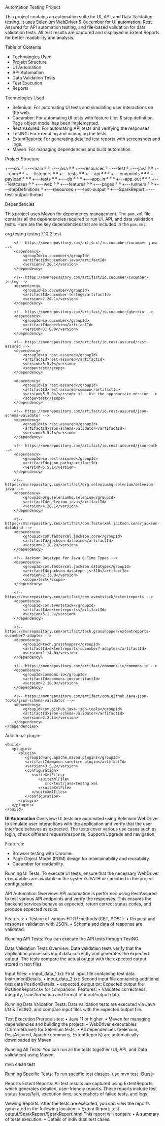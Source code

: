 Automation Testing Project

This project contains an automation suite for UI, API, and Data Validation testing. It uses Selenium WebDriver & Cucumber for UI automation, Rest Assured for API automation testing, and file-based validation for data validation tests. All test results are captured and displayed in Extent Reports for better readability and analysis.

Table of Contents
- Technologies Used
- Project Structure
- UI Automation
- API Automation
- Data Validation Tests
- Test Execution
- Reports

Technologies Used
- Selenium: For automating UI tests and simulating user interactions on the web.
- Cucumber: For automating UI tests with feature files & step definition. Page object model has been implemented.
- Rest Assured: For automating API tests and verifying the responses.
- TestNG: For executing and managing the tests.
- ExtentReports: For generating detailed test reports with screenshots and logs.
- Maven: For managing dependencies and build automation.

Project Structure

+---src
ª   +---main
ª   ª   +---java
ª   ª   +---resources
ª   +---test
ª       +---java
ª       ª   +---com
ª       ª       +---listeners
ª       ª       +---tests
ª       ª           +---api
ª       ª           ª   +---endpoints
ª       ª           ª   +---payload
ª       ª           ª   +---tests
ª       ª           +---db
ª       ª           ª   +---app_in
ª       ª           ª   +---app_out
ª       ª           ª   +---Testcases
ª       ª           +---web
ª       ª               +---features
ª       ª               +---pages
ª       ª               +---runners
ª       ª               +---stepDefinitions
ª       +---resources
+---test-output
ª   +---SparkReport
+---test-output-thread

Dependencies

This project uses Maven for dependency management. The `pom.xml` file contains all the dependencies required to run UI, API, and data validation tests.
Here are the key dependencies that are included in the `pom.xml`:

<dependencies>
<!-- https://mvnrepository.com/artifact/org.testng/testng -->
<dependency>
<groupId>org.testng</groupId>
<artifactId>testng</artifactId>
<version>7.10.2</version>
<scope>test</scope>
</dependency>

        <!-- https://mvnrepository.com/artifact/io.cucumber/cucumber-java -->
        <dependency>
            <groupId>io.cucumber</groupId>
            <artifactId>cucumber-java</artifactId>
            <version>7.20.1</version>
        </dependency>

        <!-- https://mvnrepository.com/artifact/io.cucumber/cucumber-testng -->
        <dependency>
            <groupId>io.cucumber</groupId>
            <artifactId>cucumber-testng</artifactId>
            <version>7.20.1</version>
        </dependency>

        <!-- https://mvnrepository.com/artifact/io.cucumber/gherkin -->
        <dependency>
            <groupId>io.cucumber</groupId>
            <artifactId>gherkin</artifactId>
            <version>31.0.0</version>
        </dependency>

        <!-- https://mvnrepository.com/artifact/io.rest-assured/rest-assured -->
        <dependency>
            <groupId>io.rest-assured</groupId>
            <artifactId>rest-assured</artifactId>
            <version>5.5.0</version>
            <scope>test</scope>
        </dependency>

        <dependency>
            <groupId>io.rest-assured</groupId>
            <artifactId>rest-assured-common</artifactId>
            <version>5.5.0</version> <!-- Use the appropriate version -->
            <scope>test</scope>
        </dependency>

        <!-- https://mvnrepository.com/artifact/io.rest-assured/json-schema-validator -->
        <dependency>
            <groupId>io.rest-assured</groupId>
            <artifactId>json-schema-validator</artifactId>
            <version>5.5.1</version>
        </dependency>

        <!-- https://mvnrepository.com/artifact/io.rest-assured/json-path -->
        <dependency>
            <groupId>io.rest-assured</groupId>
            <artifactId>json-path</artifactId>
            <version>5.5.1</version>
        </dependency>

        <!-- https://mvnrepository.com/artifact/org.seleniumhq.selenium/selenium-java -->
        <dependency>
            <groupId>org.seleniumhq.selenium</groupId>
            <artifactId>selenium-java</artifactId>
            <version>4.28.1</version>
        </dependency>

        <!-- https://mvnrepository.com/artifact/com.fasterxml.jackson.core/jackson-databind -->
        <dependency>
            <groupId>com.fasterxml.jackson.core</groupId>
            <artifactId>jackson-databind</artifactId>
            <version>2.18.2</version>
        </dependency>

        <!-- Jackson Datatype for Java 8 Time Types -->
        <dependency>
            <groupId>com.fasterxml.jackson.datatype</groupId>
            <artifactId>jackson-datatype-jsr310</artifactId>
            <version>2.13.0</version>
            <scope>test</scope>
        </dependency>

        <!-- https://mvnrepository.com/artifact/com.aventstack/extentreports -->
        <dependency>
            <groupId>com.aventstack</groupId>
            <artifactId>extentreports</artifactId>
            <version>5.1.2</version>
        </dependency>

        <!-- https://mvnrepository.com/artifact/tech.grasshopper/extentreports-cucumber7-adapter -->
        <dependency>
            <groupId>tech.grasshopper</groupId>
            <artifactId>extentreports-cucumber7-adapter</artifactId>
            <version>1.14.0</version>
        </dependency>

        <!-- https://mvnrepository.com/artifact/commons-io/commons-io -->
        <dependency>
            <groupId>commons-io</groupId>
            <artifactId>commons-io</artifactId>
            <version>2.18.0</version>
        </dependency>

        <!-- https://mvnrepository.com/artifact/com.github.java-json-tools/json-schema-validator -->
        <dependency>
            <groupId>com.github.java-json-tools</groupId>
            <artifactId>json-schema-validator</artifactId>
            <version>2.2.14</version>
        </dependency>
    </dependencies>

Additional plugin:

    <build>
       <plugins>
          <plugin>
             <groupId>org.apache.maven.plugins</groupId>
             <artifactId>maven-surefire-plugin</artifactId>
             <version>3.5.2</version>
             <configuration>
                <suiteXmlFiles>
                   <suiteXmlFile>
                      src/test/java/testng.xml
                   </suiteXmlFile>
                </suiteXmlFiles>
             </configuration>
          </plugin>
       </plugins>
    </build>

**UI Automation**
Overview:
UI tests are automated using Selenium WebDriver to simulate user interactions with the application and verify that the user interface behaves as expected. The tests cover various use cases such as login, check different request/response, Support/Upgrade and navigation.

Features:
- Browser testing with Chrome. 
- Page Object Model (POM) design for maintainability and reusability.
- Cucumber for readability.

Running UI Tests:
To execute UI tests, ensure that the necessary WebDriver executables are available in the system's PATH or specified in the project configuration.

API Automation
Overview:
API automation is performed using RestAssured to test various API endpoints and verify the responses. This ensures the backend services behave as expected, return correct status codes, and produce expected results.

Features:
• Testing of various HTTP methods (GET, POST).
• Request and response validation with JSON.
• Schema and data of response are validated.

Running API Tests:
You can execute the API tests through TestNG.

Data Validation Tests
Overview:
Data validation tests verify that the application processes input data correctly and generates the expected output. The tests compare the actual output with the expected output stored in text files.

Input Files:
• input_data_1.txt: First input file containing test data InstrumentDetails.
• input_data_2.txt: Second input file containing additional test data PositionDetails.
• expected_output.txt: Expected output file PositionReport.csv for comparison.
Features:
• Validates correctness, integrity, transformation and format of input/output data.

Running Data Validation Tests:
Data validation tests are executed via Java I/O & TestNG, and compare input files with the expected output file.

Test Execution
Prerequisites:
• Java 11 or higher.
• Maven for managing dependencies and building the project.
• WebDriver executables (ChromeDriver) for Selenium tests.
• All dependencies (Selenium, RestAssured, Apache commons, ExtentReports) are automatically downloaded by Maven.

Running All Tests:
You can run all the tests together (UI, API, and Data validation) using Maven:

mvn clean test

Running Specific Tests:
To run specific test classes, use
mvn test -Dtest=<TestClassName>


Reports
Extent Reports:
All test results are captured using ExtentReports, which generates detailed, user-friendly reports. These reports include test status (pass/fail), execution time, screenshots of failed tests, and logs.

Viewing Reports:
After the tests are executed, you can view the reports generated in the following location:
• Extent Report: test-output/SparkReport/SparkReport.html
This report will contain:
• A summary of tests execution.
• Details of individual test cases.